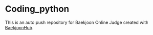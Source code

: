 # Coding_python
This is an auto push repository for Baekjoon Online Judge created with [BaekjoonHub](https://github.com/BaekjoonHub/BaekjoonHub).
